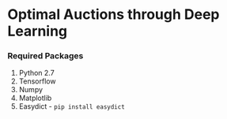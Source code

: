 # Optimal Auctions through Deep Learning

### Required Packages

1. Python 2.7 
2. Tensorflow
3. Numpy
4. Matplotlib
5. Easydict - `pip install easydict`
